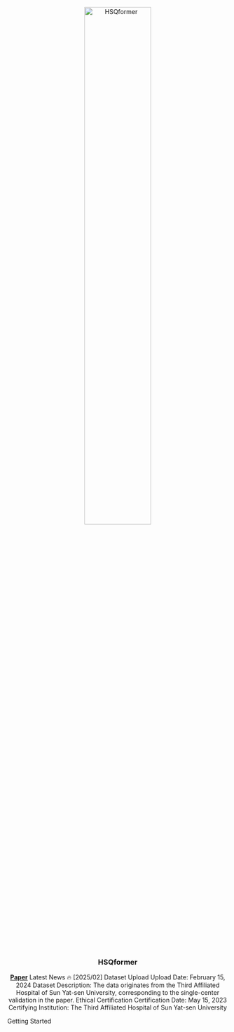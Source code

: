 <p align="center"> <picture> <source media="(prefers-color-scheme: dark)" srcset="https://raw.githubusercontent.com/Asunatan/HSQformer/main/docs/source/assets/logos/HSQformer-logo-text-dark.png"> <img alt="HSQformer" src="https://raw.githubusercontent.com/Asunatan/HSQformer/main/docs/source/assets/logos/HSQformer-logo-text-light.png" width=55%> </picture> </p><h3 align="center"> HSQformer</h3><p align="center"> <a href="https://arxiv.org/abs/2502.03772"><b>Paper</b></a>
Latest News 🔥
[2025/02] Dataset Upload
Upload Date: February 15, 2024
Dataset Description: The data originates from the Third Affiliated Hospital of Sun Yat-sen University, corresponding to the single-center validation in the paper.
Ethical Certification
Certification Date: May 15, 2023
Certifying Institution: The Third Affiliated Hospital of Sun Yat-sen University
  
Getting Started
